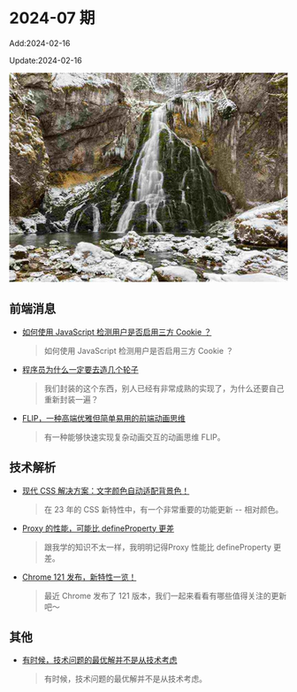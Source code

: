 <!--
 * @Description: weekly-07
 * @Author: zoeblow
 * @Email: zoeblow@gmail.com
 * @Date: 2024-01-01 17:20:35
 * @LastEditors: wangfuyuan
 * @LastEditTime: 2024-02-02 10:33:37
 * @FilePath: \nuofe-weekly1\2024\weekly-07.md
 -->

# 2024-07 期

Add:2024-02-16

Update:2024-02-16

![202407](../images/2024/202407.jpg)

## 前端消息

- [如何使用 JavaScript 检测用户是否启用三方 Cookie ？](https://mp.weixin.qq.com/s/OjpzmJDII1jy3ZSuc6eOGA)

  > 如何使用 JavaScript 检测用户是否启用三方 Cookie ？

- [程序员为什么一定要去造几个轮子](https://mp.weixin.qq.com/s/FNXPUE2IhXwMSqFeT30dGQ)

  > 我们封装的这个东西，别人已经有非常成熟的实现了，为什么还要自己重新封装一遍？

- [FLIP，一种高端优雅但简单易用的前端动画思维](https://mp.weixin.qq.com/s/M30qFRhJSt5BGGK-D9Np5A)

  > 有一种能够快速实现复杂动画交互的动画思维 FLIP。

## 技术解析

- [现代 CSS 解决方案：文字颜色自动适配背景色！](https://mp.weixin.qq.com/s/Qw9FaOD7IiQprPsplSFCWg)

  > 在 23 年的 CSS 新特性中，有一个非常重要的功能更新 -- 相对颜色。

- [Proxy 的性能，可能比 defineProperty 更差](https://mp.weixin.qq.com/s/fU591Z7RSK4qquFmQd0V_A)

  > 跟我学的知识不太一样，我明明记得Proxy 性能比 defineProperty 更差。

- [Chrome 121 发布，新特性一览！](https://mp.weixin.qq.com/s/d9IlCfillXBn1VUjK-YryQ)

  > 最近 Chrome 发布了 121 版本，我们一起来看看有哪些值得关注的更新吧～

## 其他

- [有时候，技术问题的最优解并不是从技术考虑](https://mp.weixin.qq.com/s/Xu-ERj-9z_zLgLqnadimyA)

  > 有时候，技术问题的最优解并不是从技术考虑。
